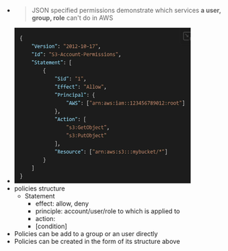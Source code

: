 - > JSON specified permissions demonstrate which services **a user, group, role** can't do in AWS
- ![image.png](../assets/image_1740194376818_0.png)
- policies structure
	- Statement
		- effect: allow, deny
		- principle: account/user/role to which is applied to
		- action:
		- [condition]
- Policies can be add to a group or an user directly
- Policies can be created in the form of its structure above